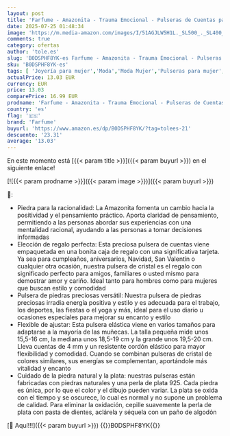 ```yaml
---
layout: post
title: 'Farfume - Amazonita - Trauma Emocional - Pulseras de Cuentas para las Mujeres  4mm Cristal Plata de ley 925 Piedra Natural Elásticas con Piedras Preciosas de para Mujer  Joyería de Chakra Regalos'
date: 2025-07-25 01:48:34
image: 'https://m.media-amazon.com/images/I/51AGJLW5H1L._SL500_._SL400_.jpg'
comments: true
category: ofertas
author: 'tole.es'
slug: 'B0DSPHF8YK-es Farfume - Amazonita - Trauma Emocional - Pulseras de...'
sku: 'B0DSPHF8YK-es'
tags: [ 'Joyería para mujer','Moda','Moda Mujer','Pulseras para mujer','de','farfume','ley','plata','🇪🇸', ]
actualPrice: 13.03 EUR
currency: EUR
price: 13.03
comparePrice: 16.99 EUR
prodname: 'Farfume - Amazonita - Trauma Emocional - Pulseras de Cuentas para las Mujeres  4mm Cristal Plata de ley 925 Piedra Natural Elásticas con Piedras Preciosas de para Mujer  Joyería de Chakra Regalos'
country: 'es'
flag: '🇪🇸'
brand: 'Farfume'
buyurl: 'https://www.amazon.es/dp/B0DSPHF8YK/?tag=tolees-21'
descuento: '23.31'
average: '13.03'
---
```


En este momento está [{{< param title >}}]({{< param buyurl >}}) en el siguiente enlace!

[![{{< param prodname >}}]({{< param image >}})]({{< param buyurl >}})

🔎:

- Piedra para la racionalidad: La Amazonita fomenta un cambio hacia la positividad y el pensamiento práctico. Aporta claridad de pensamiento, permitiendo a las personas abordar sus experiencias con una mentalidad racional, ayudando a las personas a tomar decisiones informadas
- Elección de regalo perfecta: Esta preciosa pulsera de cuentas viene empaquetada en una bonita caja de regalo con una significativa tarjeta. Ya sea para cumpleaños, aniversarios, Navidad, San Valentín o cualquier otra ocasión, nuestra pulsera de cristal es el regalo con significado perfecto para amigos, familiares o usted mismo para demostrar amor y cariño. Ideal tanto para hombres como para mujeres que buscan estilo y comodidad
- Pulsera de piedras preciosas versátil: Nuestra pulsera de piedras preciosas irradia energía positiva y estilo y es adecuada para el trabajo, los deportes, las fiestas o el yoga y más, ideal para el uso diario u ocasiones especiales para mejorar su encanto y estilo
- Flexible de ajustar: Esta pulsera elástica viene en varios tamaños para adaptarse a la mayoría de las muñecas. La talla pequeña mide unos 15,5-16 cm, la mediana unos 18,5-19 cm y la grande unos 19,5-20 cm. Lleva cuentas de 4 mm y un resistente cordón elástico para mayor flexibilidad y comodidad. Cuando se combinan pulseras de cristal de colores similares, sus energías se complementan, aportándole más vitalidad y encanto
- Cuidado de la piedra natural y la plata: nuestras pulseras están fabricadas con piedras naturales y una perla de plata 925. Cada piedra es única, por lo que el color y el dibujo pueden variar. La plata se oxida con el tiempo y se oscurece, lo cual es normal y no supone un problema de calidad. Para eliminar la oxidación, cepille suavemente la perla de plata con pasta de dientes, aclárela y séquela con un paño de algodón

[🛒 Aquí!!!]({{< param buyurl >}})
{{<world>}}B0DSPHF8YK{{</world>}}

